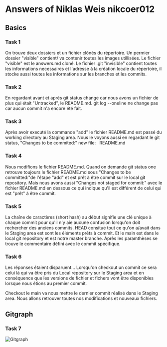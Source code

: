 # Answers of Niklas Weis nikcoer012

## Basics

### Task 1

On trouve deux dossiers et un fichier clônés du répertoire. Un permier dossier "visible" contient/ va contenir toutes les images utillisées. Le fichier "visible" est le answers.md cloné. Le fichier .git "invisible" contient toutes les informations necessaires et l'adresse à la création locale du répertoire, il stocke aussi toutes les informations sur les branches et les commits.

### Task 2

En regardant avant et après git status change car nous avons un fichier de plus qui était "Untracked", le README.md. git log --oneline ne change pas car aucun commit n'a encore été fait.

### Task 3

Après avoir executé la commande "add" le fichier README.md est passé du working directory  au Staging area. Nous le voyons aussi en regardant le git status, "Changes to be commited:" new file:   README.md

### Task 4

Nous modifions le fichier README.md. Quand on demande git status one retrouve toujours le fichier README.md sous "Changes to be committed:"de l'étape "add" et est prêt à être commit sur le local git repository. Mais nous avons aussi "Changes not staged for commit:" avec le fichier README.md en dessous ce qui indique qu'il est différent de celui qui est "prêt" à être commit.

### Task 5

La chaîne de caractères (short hash) au début signifie une clé unique à chaque commit pour qu'il n'y aie aucune confusion lorsqu'on doit rechercher des anciens commits. HEAD consitue tout ce qu'on a/avait dans le Staging area est sont les éléments prêts à commit. Et le main est dans le local git repository et est notre master branche. Après les paramthèses se trouve le commentaire défini avec le commit spécifique.

### Task 6

Les réponses étaient disparuent... Lorsqu'on checkout un commit ce sera celui là qui va être pris du Local repository sur le Staging area et en conséquence que les versions de fichier et fichers vont être disponibles lorsque nous étions au premier commit.

Checkout le main va nous mettre le dernier commit réalisé dans le Staging area. Nous allons retrouver toutes nos modifications et nouveaux fichiers.

## Gitgraph

### Task 7

![Gitgraph](img/gitgraph.svg)